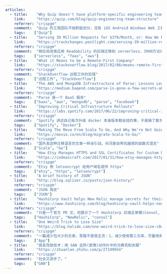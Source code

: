 ```yaml
---
articles:
  - title:    "Why Quip doesn't have platform-specific engineering teams"
    link:     "https://quip.com/blog/quip-engineering-team-structure"
    referrer: "crispgm"
    comment:  "Quip 的工程团队不按职能划分，没有 iOS Android Windows Web 工程师之说 每个人都负责一个功能的各个端 这样减少了团队之间的隔阂 小团队也能多端同步推出功能"
    tags:    ["Quip"]
  - title:    "Serving 39 Million Requests for $370/Month, or: How We Reduced Our Hosting Costs by Two Orders of Magnitude"
    link:     "https://trackchanges.postlight.com/serving-39-million-requests-for-370-month-or-how-we-reduced-our-hosting-costs-by-two-orders-of-edc30a9a88cd"
    referrer: "crispgm"
    comment:  "稍后阅读类应用 Readability 的后端迁移到 serverless，3900万访问量成本从 $10000降到了 $370。对于一些适合的应用，serverless 成本优势非常明显。PS：还是之前说过的，自建机房你永远没法体会优化后省钱的感觉，而使用云平台这来得就直接得多。"
    tags:    ["serverless", "faas", "aws"]
  - title:    "What it Means to be a Remote-First Company"
    link:     "https://stackoverflow.blog/2017/02/08/means-remote-first-company/"
    referrer: "crispgm"
    comment:  "StackOverflow 远程工作的实践"
    tags:    ["远程工作", "StackOverflow"]
  - title:    "The AWS and MongoDB Infrastructure of Parse: Lessons Learned"
    link:     "https://medium.baqend.com/parse-is-gone-a-few-secrets-about-their-infrastructure-91b3ab2fcf71"
    referrer: "crispgm"
    comment:  "Parse 是一个 BaaS 服务"
    tags:    ["baas", "aws", "mongodb", "parse", "facebook"]
  - title:    "Improving Critical Infrastructure Rollouts"
    link:     "https://labs.spotify.com/2017/06/22/improving-critical-infrastructure-rollouts/"
    referrer: "crispgm"
    comment:  "Spotify 讲述自己每次升级 docker 本身版本都会挂的事，于是搞了套东西可以平滑升级"
    tags:    ["Spotify", "Docker"]
  - title:    "Making The Move From Scala To Go, And Why We’re Not Going Back"
    link:     "https://movio.co/en/blog/migrate-Scala-to-Go/"
    referrer: "crispgm"
    comment:  "国外发这种迁移语言的文章一样会引战，何况是自带优越感的函数式语言"
    tags:    ["Scala", "Go"]
  - title:    "How Etsy Manages HTTPS and SSL Certificates for Custom Domains on Pattern"
    link:     "https://codeascraft.com/2017/01/31/how-etsy-manages-https-and-ssl-certificates-for-custom-domains-on-pattern/"
    referrer: "crispgm"
    comment:  "Etsy 用 letsencrypt 给用户域名提供 https"
    tags:    ["etsy", "https", "letsencrypt"]
  - title:    "A brief history of JSON"
    link:     "http://blog.sqlizer.io/posts/json-history/"
    referrer: "crispgm"
    comment:  "JSON 简史"
    tags:    ["JSON"]
  - title:    "HashiCorp Vault helps New Relic manage secrets for their digital intelligence platform"
    link:     "https://www.hashicorp.com/blog/hashicorp-vault-helps-new-relic-manage-secrets-for-their-digital-intelligence-platform/"
    referrer: "crispgm"
    comment:  "只是一个官方 PR 文，但展示了一个 HashiCorp 后端全家桶(Consol, Vault, Terraform)的真实案例"
    tags:    ["HashiCorp", "NewRelic", "consul"]
  - title:    "One Weird Trick to Lose Size"
    link:     "https://blog.halide.cam/one-weird-trick-to-lose-size-c0a4013de331"
    referrer: "crispgm"
    comment:  "一篇减少包大少的文章，思路不是很主流：1，减少使用第三方库，尽量用系统的，必要时造轮子。2，没有数据打点分析和 A/B Test。有一段话印象深刻：Say an engineer wants to move up the tech ladder. Shipping features won’t get you a promotion. Building a new layout engine does. The company even gets recruiting-bait for the engineering blog."
    tags:    ["App"]
  - title:    "提高驾驶技术：用 GAN 去除(爱情)动作片中的马赛克和衣服"
    link:     "https://zhuanlan.zhihu.com/p/27199954"
    referrer: "crispgm"
    comment:  "社会又进步了。"
    tags:    ["GAN"]
---
```

